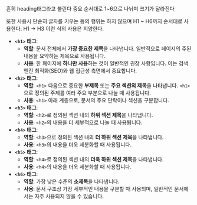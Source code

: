 흔히 heading태그라고 불린다
중요 순서대로 1~6으로 나뉘며 크기가 달라진다

또한 사용시 단순히 글자를 키우는 등의 행위는 하지 않으며 H1 ~ H6까지 순서대로 사용한다. H1 -> H3 이런 식의 사용은 지양한다.

- **`<h1>` 태그**:
    - **역할**: 문서 전체에서 **가장 중요한 제목**을 나타냅니다. 일반적으로 페이지의 주된 내용을 요약하는 제목으로 사용됩니다.
    - **사용**: 한 페이지에 **하나만 사용**하는 것이 일반적인 권장 사항입니다. 이는 검색 엔진 최적화(SEO)와 웹 접근성 측면에서 중요합니다.
- **`<h2>` 태그**:
    - **역할**: `<h1>` 다음으로 중요한 **부제목** 또는 **주요 섹션의 제목**을 나타냅니다. `<h1>`으로 정의된 주제를 여러 주요 부분으로 나눌 때 사용됩니다.
    - **사용**: `<h1>` 아래 계층으로, 문서의 주요 단락이나 섹션을 구분합니다.
- **`<h3>` 태그**:
    - **역할**: `<h2>`로 정의된 섹션 내의 **하위 섹션 제목**을 나타냅니다.
    - **사용**: `<h2>`의 내용을 더 세부적으로 나눌 때 사용됩니다.
- **`<h4>` 태그**:
    - **역할**: `<h3>`으로 정의된 섹션 내의 **더 하위 섹션 제목**을 나타냅니다.
    - **사용**: `<h3>`의 내용을 더욱 세분화할 때 사용됩니다.
- **`<h5>` 태그**:
    - **역할**: `<h4>`로 정의된 섹션 내의 **더욱 하위 섹션 제목**을 나타냅니다.
    - **사용**: `<h4>`의 내용을 더욱 세분화할 때 사용됩니다.
- **`<h6>` 태그**:
    - **역할**: 가장 낮은 수준의 **소제목**을 나타냅니다.
    - **사용**: 문서 구조상 가장 세부적인 내용을 구분할 때 사용되며, 일반적인 문서에서는 자주 사용되지 않을 수 있습니다.